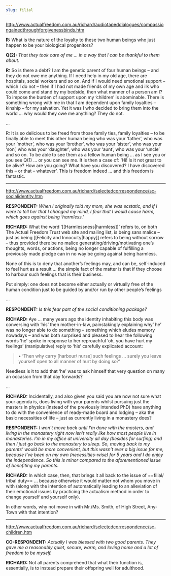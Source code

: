 ```yaml
---
slug: filial
---
```


http://www.actualfreedom.com.au/richard/audiotapeddialogues/compassiongainedthroughforgivenessbinds.htm

**R:** What is the nature of the loyalty to these two human beings who just happen to be your biological progenitors?

**Q(2):** _That they took care of me ... in a way that I can be thankful to them about._

**R:** So is there a debt? I am the genetic parent of four human beings – and they do not owe me anything. If I need help in my old age, there are hospitals, social workers and so on. And if I would need emotional support – which I do not – then if I had not made friends of my own age and ilk who could come and stand by my bedside, then what manner of a person am I? To impose the burden of support upon my ‘children’ is abominable. There is something wrong with me in that I am dependent upon family loyalties – kinship – for my salvation. Yet it was I who decided to bring them into the world ... why would they owe me anything? They do not.

...

R: It is so delicious to be freed from those family ties, family loyalties – to be finally able to meet this other human being who was your ‘father’, who was your ‘mother’, who was your ‘brother’, who was your ‘sister’, who was your ‘son’, who was your ‘daughter’, who was your ‘aunt’, who was your ‘uncle’ and so on. To be able to see them as a fellow human being ... as I see you or you see Q(1) ... or you can see me. It is then a case of: ‘Hi! Is it not great to be alive? How are you going? What have you discovered? I have discovered this – or that – whatever’. This is freedom indeed ... and this freedom is fantastic.

---

http://www.actualfreedom.com.au/richard/selectedcorrespondence/sc-socialidentity.htm

**RESPONDENT:** _When I originally told my mom, she was ecstatic, and if I were to tell her that I changed my mind, I fear that I would cause harm, which goes against being ‘harmless.’_

**RICHARD:** What the word ‘[[Harmlessness|harmless]]’ refers to, on both The Actual Freedom Trust web site and mailing list, is being sans malice – just as being [[Felicity and Innocuity|happy]] refers to being without sorrow – thus provided there be no malice generating/driving/motivating one’s thoughts, words, or actions, being no longer capable of fulfilling a previously made pledge can in no way be going against being harmless.

None of this is to deny that another’s feelings may, and can be, self-induced to feel hurt as a result ... the simple fact of the matter is that if they choose to harbour such feelings that is their business.

Put simply: one does not become either actually or virtually free of the human condition just to be guided by and/or run by other people’s feelings

...

**RESPONDENT:** _Is this fear part of the social conditioning package?_

**RICHARD:** Aye ... many years ago the identity inhabiting this body was conversing with ‘his’ then mother-in-law, painstakingly explaining why’ he’ was no longer able to do something – something which eludes memory nowadays – and was both surprised and pleased to hear the following words ‘he’ spoke in response to her reproachful ‘oh, you have hurt my feelings’ (manipulative) reply to ‘his’ carefully explicated account:

> • ‘Then why carry \[harbour/ nurse\] such feelings ... surely you leave yourself open to all manner of hurt by doing so?’

Needless is it to add that ‘he’ was to ask himself that very question on many an occasion from that day forwards?

...

**RICHARD:** Incidentally, and also given you said you are now not sure what your agenda is, does living with your parents whilst pursuing just the masters in physics (instead of the previously intended PhD) have anything to do with the convenience of ready-made board and lodging – aka the basic necessities of life – just as currently living in a monastery does?

**RESPONDENT:** _I won’t move back until I’m done with the masters, and living in the monastery right now isn’t really like how most people live in monasteries. I’m in my office at university all day (besides for surfing) and then I just go back to the monastery to sleep. So, moving back to my parents’ would be more convenient, but this wasn’t ever a big issue for me, because I’ve been on my own (necessities-wise) for 5 years and I do enjoy the independence. So this is minor compared to the aforementioned issue of benefiting my parents._

**RICHARD:** In which case, then, that brings it all back to the issue of ==filial/ tribal duty== ... because otherwise it would matter not whom you move in with (along with the intention of automatically leading to an alleviation of their emotional issues by practicing the actualism method in order to change yourself and yourself only).

In other words, why not move in with Mr./Ms. Smith, of High Street, Any-Town with that intention?

---

http://www.actualfreedom.com.au/richard/selectedcorrespondence/sc-children.htm

**CO-RESPONDENT:** _Actually I was blessed with two good parents. They gave me a reasonably quiet, secure, warm, and loving home and a lot of freedom to be myself._

**RICHARD:** Not all parents comprehend that what their function is, essentially, is to instead prepare their offspring well for adulthood.